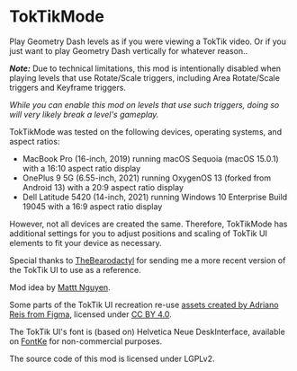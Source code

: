 # TokTikMode

Play Geometry Dash levels as if you were viewing a TokTik video. Or if you just want to play Geometry Dash vertically for whatever reason..

<cy>***_Note:_*** Due to technical limitations, this mod is intentionally disabled when playing levels that use Rotate/Scale triggers, including Area Rotate/Scale triggers and Keyframe triggers.</c>

<cr>*While you can enable this mod on levels that use such triggers, doing so will very likely break a level's gameplay.*</c>

TokTikMode was tested on the following devices, operating systems, and aspect ratios:
- MacBook Pro (16-inch, 2019) running macOS Sequoia (macOS 15.0.1) with a 16:10 aspect ratio display
- OnePlus 9 5G (6.55-inch, 2021) running OxygenOS 13 (forked from Android 13) with a 20:9 aspect ratio display
- Dell Latitude 5420 (14-inch, 2021) running Windows 10 Enterprise Build 19045 with a 16:9 aspect ratio display

However, not all devices are created the same. Therefore, TokTikMode has additional settings for you to adjust positions and scaling of TokTik UI elements to fit your device as necessary.

Special thanks to [TheBearodactyl](https://geode-sdk.org/mods?developer=TheBearodactyl) for sending me a more recent version of the <c-25f4ee>Tok</c><c-fe2c55>Tik</c> UI to use as a reference.

Mod idea by [Mattt Nguyen](https://discord.com/users/899558162758266920).

Some parts of the TokTik UI recreation re-use [assets created by Adriano Reis from Figma](https://www.figma.com/community/file/865012298664294326/tiktok-ui-mockup-fully-customizable), licensed under [CC BY 4.0](https://creativecommons.org/licenses/by/4.0/).

The TokTik UI's font is (based on) Helvetica Neue DeskInterface, available on [FontKe](https://eng.fontke.com/font/106860486/download/) for non-commercial purposes.

The source code of this mod is licensed under LGPLv2.